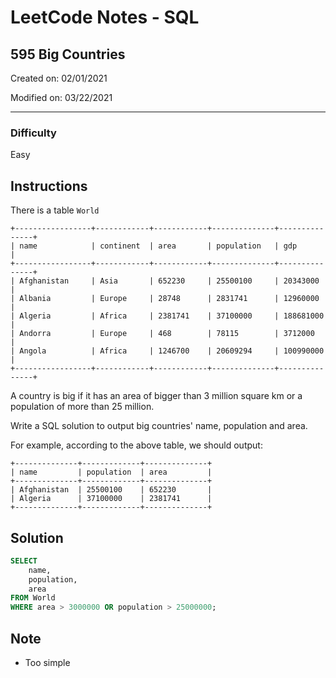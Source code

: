 # LeetCode Notes - SQL

## 595 Big Countries

Created on: 02/01/2021

Modified on: 03/22/2021

---

### Difficulty

Easy

## Instructions

There is a table `World`

```
+-----------------+------------+------------+--------------+---------------+
| name            | continent  | area       | population   | gdp           |
+-----------------+------------+------------+--------------+---------------+
| Afghanistan     | Asia       | 652230     | 25500100     | 20343000      |
| Albania         | Europe     | 28748      | 2831741      | 12960000      |
| Algeria         | Africa     | 2381741    | 37100000     | 188681000     |
| Andorra         | Europe     | 468        | 78115        | 3712000       |
| Angola          | Africa     | 1246700    | 20609294     | 100990000     |
+-----------------+------------+------------+--------------+---------------+
```

A country is big if it has an area of bigger than 3 million square km or a population of more than 25 million. 

Write a SQL solution to output big countries' name, population and area.

For example, according to the above table, we should output:

```
+--------------+-------------+--------------+
| name         | population  | area         |
+--------------+-------------+--------------+
| Afghanistan  | 25500100    | 652230       |
| Algeria      | 37100000    | 2381741      |
+--------------+-------------+--------------+
```

## Solution

```sql
SELECT
    name,
    population,
    area
FROM World
WHERE area > 3000000 OR population > 25000000;
```

## Note

- Too simple
